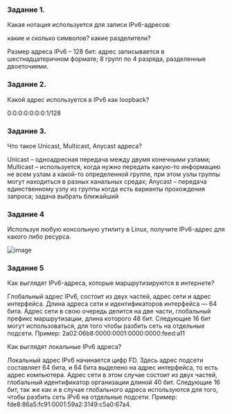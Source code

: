 ### Задание 1.
Какая нотация используется для записи IPv6-адресов:

какие и сколько символов?
какие разделители?

Размер адреса IPv6 – 128 бит:
адрес записывается в шестнадцатеричном формате;
8 групп по 4 разряда, разделенные двоеточиями.

### Задание 2.
Какой адрес используется в IPv6 как loopback?

0:0:0:0:0:0:0:1/128

### Задание 3.
Что такое Unicast, Multicast, Anycast адреса?

Unicast – одноадресная передача между двумя конечными
узлами;
Multicast – используется, когда нужно передать какую-то
информацию не всем узлам а какой-то определенной группе,
при этом узлы группы могут находиться в разных канальных
средах;
Anycast – передача единственному узлу из группы когда есть
варианты прохождения запроса; задача выбрать ближайший

### Задание 4

Используя любую консольную утилиту в Linux, получите IPv6-адрес для какого либо ресурса.

![image](https://user-images.githubusercontent.com/121052923/230670917-0f053148-84b6-4fae-b1e0-3892957ebd4a.png)


### Задание 5

Как выглядят IPv6-адреса, которые маршрутизируются в интернете?

Глобальный адрес IPv6, состоит из двух частей, адрес сети и адрес интерфейса. Длина адреса сети и идентификаторов интерфейса — 64 бита. Адрес сети в свою очередь делится на две части, глобальный префикс маршрутизации, длина которого 48 бит. Следующие 16 бит могут использоваться, для того чтобы разбить сеть на отдельные подсети.
Пример: 2a02:06b8:0000:0001:0000:0000:feed:a11

Как выглядят локальные IPv6 адреса?

Локальный адрес IPv6 начинается цифр FD. Здесь адрес подсети составляет 64 бита, и 64 бита выделено на адрес интерфейса, то есть адрес компьютера. Адрес сети в этом случае состоит из двух частей, глобальный идентификатор организации длиной 40 бит. Следующие 16 бит, так же как и в случае глобального адреса используются для того, чтобы разбить сеть IPv6 на отдельные подсети. 
Пример: fde8:86a5:fc91:0001:59a2:3149:c5a0:67a4.


